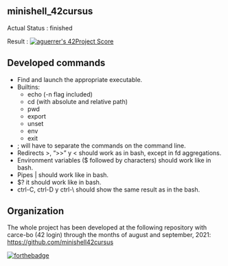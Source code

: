## minishell_42cursus


Actual Status : finished

Result : [![aguerrer's 42Project Score](https://badge42.herokuapp.com/api/project/aguerrer/minishell)](https://github.com/JaeSeoKim/badge42)

## Developed commands

- Find and launch the appropriate executable.
- Builtins:
    - echo (-n flag included)
    - cd (with absolute and relative path)
    - pwd
    - export
    - unset
    - env
    - exit
- ; will have to separate the commands on the command line.
- Redirects >, “>>” y < should work as in bash, except in fd aggregations.
- Environment variables ($ followed by characters) should work like in bash.
- Pipes | should work like in bash.
- $? it should work like in bash.
- ctrl-C, ctrl-D y ctrl-\ should show the same result as in the bash.


## Organization

The whole project has been developed at the following repository with carce-bo (42 login) through the months of august and september, 2021: https://github.com/minishell42cursus


[![forthebadge](https://forthebadge.com/images/badges/made-with-c.svg)](https://forthebadge.com)


